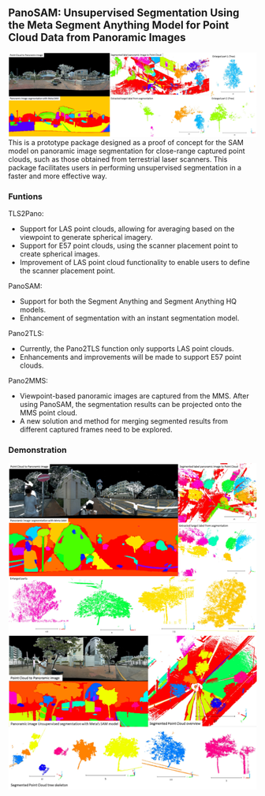 ## PanoSAM: Unsupervised Segmentation Using the Meta Segment Anything Model for Point Cloud Data from Panoramic Images

![PanoSAM Overview](https://raw.githubusercontent.com/ottoykh/PanoSAM/refs/heads/main/PanoSAM.jpg)
This is a prototype package designed as a proof of concept for the SAM model on panoramic image segmentation for close-range captured point clouds, such as those obtained from terrestrial laser scanners. This package facilitates users in performing unsupervised segmentation in a faster and more effective way.

### Funtions
TLS2Pano:
* Support for LAS point clouds, allowing for averaging based on the viewpoint to generate spherical imagery.
* Support for E57 point clouds, using the scanner placement point to create spherical images.
* Improvement of LAS point cloud functionality to enable users to define the scanner placement point.

PanoSAM:
* Support for both the Segment Anything and Segment Anything HQ models.
* Enhancement of segmentation with an instant segmentation model.

Pano2TLS:
* Currently, the Pano2TLS function only supports LAS point clouds.
* Enhancements and improvements will be made to support E57 point clouds.

Pano2MMS:
* Viewpoint-based panoramic images are captured from the MMS. After using PanoSAM, the segmentation results can be projected onto the MMS point cloud.
* A new solution and method for merging segmented results from different captured frames need to be explored.

### Demonstration 
![PanoSAM Demo1](https://raw.githubusercontent.com/ottoykh/PanoSAM/refs/heads/main/PanoSAM2.jpg)
![PanoSAM Demo2](https://raw.githubusercontent.com/ottoykh/PanoSAM/refs/heads/main/PanoSAM3.jpg)
